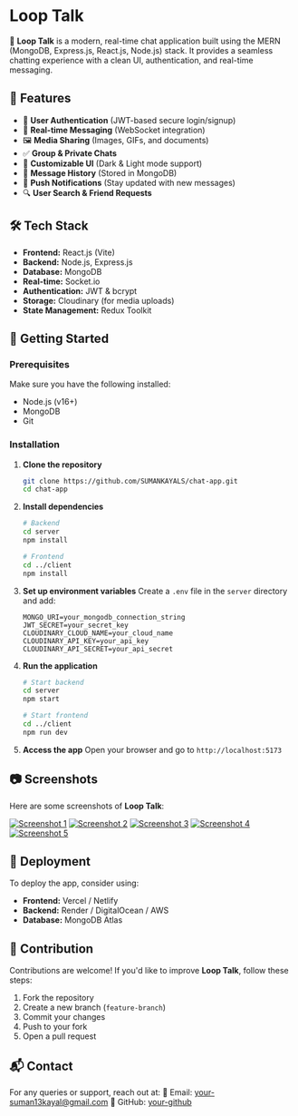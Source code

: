 # Loop Talk

🚀 **Loop Talk** is a modern, real-time chat application built using the MERN (MongoDB, Express.js, React.js, Node.js) stack. It provides a seamless chatting experience with a clean UI, authentication, and real-time messaging.

## 🌟 Features

- 🔐 **User Authentication** (JWT-based secure login/signup)
- 📡 **Real-time Messaging** (WebSocket integration)
- 🖼️ **Media Sharing** (Images, GIFs, and documents)
- ✅ **Group & Private Chats**
- 🎨 **Customizable UI** (Dark & Light mode support)
- 📜 **Message History** (Stored in MongoDB)
- 🔔 **Push Notifications** (Stay updated with new messages)
- 🔍 **User Search & Friend Requests**

## 🛠️ Tech Stack

- **Frontend:** React.js (Vite)
- **Backend:** Node.js, Express.js
- **Database:** MongoDB
- **Real-time:** Socket.io
- **Authentication:** JWT & bcrypt
- **Storage:** Cloudinary (for media uploads)
- **State Management:** Redux Toolkit

## 🚀 Getting Started

### Prerequisites
Make sure you have the following installed:
- Node.js (v16+)
- MongoDB
- Git

### Installation

1. **Clone the repository**
   ```sh
   git clone https://github.com/SUMANKAYALS/chat-app.git
   cd chat-app
   ```

2. **Install dependencies**
   ```sh
   # Backend
   cd server
   npm install
   
   # Frontend
   cd ../client
   npm install
   ```

3. **Set up environment variables**
   Create a `.env` file in the `server` directory and add:
   ```env
   MONGO_URI=your_mongodb_connection_string
   JWT_SECRET=your_secret_key
   CLOUDINARY_CLOUD_NAME=your_cloud_name
   CLOUDINARY_API_KEY=your_api_key
   CLOUDINARY_API_SECRET=your_api_secret
   ```

4. **Run the application**
   ```sh
   # Start backend
   cd server
   npm start
   
   # Start frontend
   cd ../client
   npm run dev
   ```

5. **Access the app**
   Open your browser and go to `http://localhost:5173`

## 📷 Screenshots

Here are some screenshots of **Loop Talk**:

[![Screenshot 1](./screenshots/look4.PNG)](https://github.com/SUMANKAYALS/chat-app/blob/959c30792bfb1c32fdf5532ac26fc94b1c0ffcee/look4.PNG)
[![Screenshot 2](./screenshots/look5.PNG)](https://github.com/SUMANKAYALS/chat-app/blob/959c30792bfb1c32fdf5532ac26fc94b1c0ffcee/look5.PNG)
[![Screenshot 3](./screenshots/look6.PNG)](https://github.com/SUMANKAYALS/chat-app/blob/959c30792bfb1c32fdf5532ac26fc94b1c0ffcee/look6.PNG)
[![Screenshot 4](./screenshots/look7.PNG)](https://github.com/SUMANKAYALS/chat-app/blob/959c30792bfb1c32fdf5532ac26fc94b1c0ffcee/look7.PNG)
[![Screenshot 5](./screenshots/look8.PNG)](https://github.com/SUMANKAYALS/chat-app/blob/959c30792bfb1c32fdf5532ac26fc94b1c0ffcee/look8.PNG)

## 🚀 Deployment

To deploy the app, consider using:
- **Frontend:** Vercel / Netlify
- **Backend:** Render / DigitalOcean / AWS
- **Database:** MongoDB Atlas

## 🤝 Contribution

Contributions are welcome! If you'd like to improve **Loop Talk**, follow these steps:
1. Fork the repository
2. Create a new branch (`feature-branch`)
3. Commit your changes
4. Push to your fork
5. Open a pull request

## 📬 Contact

For any queries or support, reach out at:
📧 Email: your-suman13kayal@gmail.com
🐙 GitHub: [your-github](https://github.com/SUMANKAYALS)
